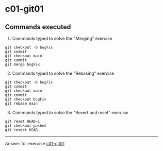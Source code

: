 # c01-git01

## Commands executed

1. Commands typed to solve the "Merging" exercise
```
git checkout -b bugFix
git commit
git checkout main
git commit
git merge bugFix
```

2. Commands typed to solve the "Rebasing" exercise
```
git checkout -b bugFix
git commit 
git checkout main
git commit
git checkout bugFix
git rebase main
```

3. Commands typed to solve the "Revert and reset" exercise
```
git reset HEAD~1
git checkout pushed
git revert HEAD
```

***
Answer for exercise [c01-git01](https://github.com/devopsacademyau/academy/blob/c54d252bda58575e9dc9f92718237bed58aae772/classes/01class/exercises/c01-git01/README.md)